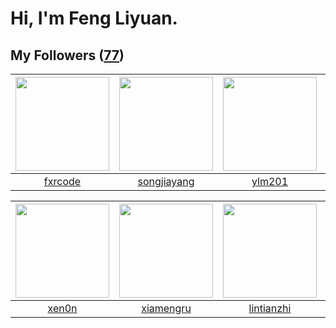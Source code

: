 # Hi, I'm Feng Liyuan.

## My Followers ([77](https://github.com/SunRunAway?tab=followers))

| <img src="https://avatars3.githubusercontent.com/u/13307594?v=4" width="150" height="150" /> | <img src="https://avatars0.githubusercontent.com/u/1459834?v=4" width="150" height="150" /> | <img src="https://avatars3.githubusercontent.com/u/588162?v=4" width="150" height="150" /> | <img src="https://avatars2.githubusercontent.com/u/5827851?v=4" width="150" height="150" /> |
| :------------------------------------------------------------------------------------------: | :-----------------------------------------------------------------------------------------: | :----------------------------------------------------------------------------------------: | :-----------------------------------------------------------------------------------------: |
|                             [fxrcode](https://github.com/fxrcode)                            |                        [songjiayang](https://github.com/songjiayang)                        |                             [ylm201](https://github.com/ylm201)                            |                          [sarahsumm](https://github.com/sarahsumm)                          |

| <img src="https://avatars2.githubusercontent.com/u/1175567?v=4" width="150" height="150" /> | <img src="https://avatars0.githubusercontent.com/u/28560740?v=4" width="150" height="150" /> | <img src="https://avatars3.githubusercontent.com/u/1457382?v=4" width="150" height="150" /> | <img src="https://avatars0.githubusercontent.com/u/2173670?v=4" width="150" height="150" /> |
| :-----------------------------------------------------------------------------------------: | :------------------------------------------------------------------------------------------: | :-----------------------------------------------------------------------------------------: | :-----------------------------------------------------------------------------------------: |
|                              [xen0n](https://github.com/xen0n)                              |                           [xiamengru](https://github.com/xiamengru)                          |                         [lintianzhi](https://github.com/lintianzhi)                         |                         [wonderflow](https://github.com/wonderflow)                         |